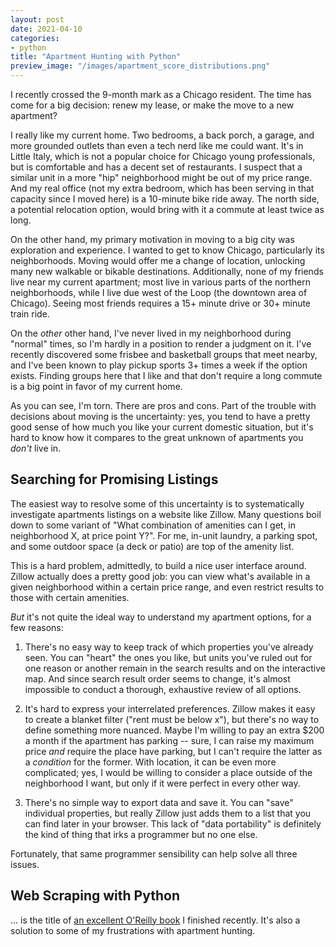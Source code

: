 ```yaml
---
layout: post
date: 2021-04-10
categories:
- python
title: "Apartment Hunting with Python"
preview_image: "/images/apartment_score_distributions.png"
---
```


I recently crossed the 9-month mark as a Chicago resident.
The time has come for a big decision: renew my lease, or make the move to a new apartment?
<!--more-->

I really like my current home.
Two bedrooms, a back porch, a garage, and more grounded outlets than even a tech nerd like me could want.
It's in Little Italy, which is not a popular choice for Chicago young professionals, but is comfortable and has a decent set of restaurants.
I suspect that a similar unit in a more "hip" neighborhood might be out of my price range.
And my real office (not my extra bedroom, which has been serving in that capacity since I moved here) is a 10-minute bike ride away.
The north side, a potential relocation option, would bring with it a commute at least twice as long.

On the other hand, my primary motivation in moving to a big city was exploration and experience.
I wanted to get to know Chicago, particularly its neighborhoods.
Moving would offer me a change of location, unlocking many new walkable or bikable destinations.
Additionally, none of my friends live near my current apartment; most live in various parts of the northern neighborhoods, while I live due west of the Loop (the downtown area of Chicago).
Seeing most friends requires a 15+ minute drive or 30+ minute train ride.

On the *other* other hand, I've never lived in my neighborhood during "normal" times, so I'm hardly in a position to render a judgment on it.
I've recently discovered some frisbee and basketball groups that meet nearby, and I've been known to play pickup sports 3+ times a week if the option exists.
Finding groups here that I like and that don't require a long commute is a big point in favor of my current home.

As you can see, I'm torn.
There are pros and cons.
Part of the trouble with decisions about moving is the uncertainty: yes, you tend to have a pretty good sense of how much you like your current domestic situation, but it's hard to know how it compares to the great unknown of apartments you *don't* live in.

## Searching for Promising Listings

The easiest way to resolve some of this uncertainty is to systematically investigate apartments listings on a website like Zillow.
Many questions boil down to some variant of "What combination of amenities can I get, in neighborhood X, at price point Y?".
For me, in-unit laundry, a parking spot, and some outdoor space (a deck or patio) are top of the amenity list.

This is a hard problem, admittedly, to build a nice user interface around.
Zillow actually does a pretty good job: you can view what's available in a given neighborhood within a certain price range, and even restrict results to those with certain amenities.

*But* it's not quite the ideal way to understand my apartment options, for a few reasons:

1. There's no easy way to keep track of which properties you've already seen. You can "heart" the ones you like, but units you've ruled out for one reason or another remain in the search results and on the interactive map. And since search result order seems to change, it's almost impossible to conduct a thorough, exhaustive review of all options.

2. It's hard to express your interrelated preferences. Zillow makes it easy to create a blanket filter ("rent must be below x"), but there's no way to define something more nuanced. Maybe I'm willing to pay an extra $200 a month if the apartment has parking -- sure, I can raise my maximum price *and* require the place have parking, but I can't require the latter as a *condition* for the former. With location, it can be even more complicated; yes, I would be willing to consider a place outside of the neighborhood I want, but only if it were perfect in every other way.

3. There's no simple way to export data and save it. You can "save" individual properties, but really Zillow just adds them to a list that you can find later in your browser. This lack of "data portability" is definitely the kind of thing that irks a programmer but no one else.

Fortunately, that same programmer sensibility can help solve all three issues.

## Web Scraping with Python

... is the title of [an excellent O'Reilly book](https://www.amazon.com/Web-Scraping-Python-Collecting-Modern/dp/1491985577) I finished recently.
It's also a solution to some of my frustrations with apartment hunting.
